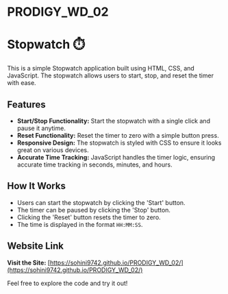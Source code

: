 # PRODIGY_WD_02

# Stopwatch ⏱️

This is a simple Stopwatch application built using HTML, CSS, and JavaScript. The stopwatch allows users to start, stop, and reset the timer with ease.

## Features
- **Start/Stop Functionality:** Start the stopwatch with a single click and pause it anytime.
- **Reset Functionality:** Reset the timer to zero with a simple button press.
- **Responsive Design:** The stopwatch is styled with CSS to ensure it looks great on various devices.
- **Accurate Time Tracking:** JavaScript handles the timer logic, ensuring accurate time tracking in seconds, minutes, and hours.

## How It Works
- Users can start the stopwatch by clicking the 'Start' button.
- The timer can be paused by clicking the 'Stop' button.
- Clicking the 'Reset' button resets the timer to zero.
- The time is displayed in the format `HH:MM:SS`.

## Website Link
**Visit the Site:** [https://sohini9742.github.io/PRODIGY_WD_02/](https://sohini9742.github.io/PRODIGY_WD_02/)

Feel free to explore the code and try it out!

